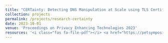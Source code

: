 ```yaml
---
title: "CERTainty: Detecting DNS Manipulation at Scale using TLS Certificates"
collection: projects
permalink: /projects/research-certainty
date: 2023-10-01
venue: 'Proceedings on Privacy Enhancing Technologies 2023'
resources: '<i class="fas fa-file-pdf"></i> <a href="https://petsymposium.org/popets/2023/popets-2023-0073.php">PDF (PETS)</a> <i class="fas fa-file-pdf"></i> <a href="https://arxiv.org/abs/2305.08189">arXiv</a>'
---
```



